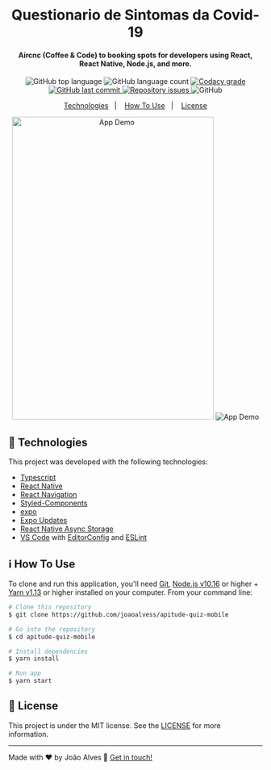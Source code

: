 <h1 align="center">
    <br>
    Questionario de Sintomas da Covid-19
</h1>

<h4 align="center">
    Aircnc (Coffee & Code) to booking spots for developers using React, React Native, Node.js, and more.
</h4>
<p align="center">
  <img alt="GitHub top language" src="https://img.shields.io/github/languages/top/joaoalvess/apitude-quiz-mobile.svg">

  <img alt="GitHub language count" src="https://img.shields.io/github/languages/count/joaoalvess/apitude-quiz-mobile.svg">

  <a href="https://www.codacy.com/app/joaoalvess/AirCnC-Frontend?utm_source=github.com&amp;utm_medium=referral&amp;utm_content=joaoalvess/apitude-quiz-mobile&amp;utm_campaign=Badge_Grade">
    <img alt="Codacy grade" src="https://img.shields.io/codacy/grade/04db4b43120b4d05b9b39c9d2da97300.svg">
  </a>

  <a href="https://github.com/joaoalvess/ambev-megahack3/commits/master">
    <img alt="GitHub last commit" src="https://img.shields.io/github/last-commit/joaoalvess/apitude-quiz-mobile.svg">
  </a>

  <a href="https://github.com/joaoalvess/ambev-megahack3/issues">
    <img alt="Repository issues" src="https://img.shields.io/github/issues/joaoalvess/apitude-quiz-mobile.svg">
  </a>

  <img alt="GitHub" src="https://img.shields.io/github/license/joaoalvess/kitketphotos.svg">
</p>

<p align="center">
  <a href="#rocket-technologies">Technologies</a>&nbsp;&nbsp;&nbsp;|&nbsp;&nbsp;&nbsp;
  <a href="#information_source-how-to-use">How To Use</a>&nbsp;&nbsp;&nbsp;|&nbsp;&nbsp;&nbsp;
  <a href="#memo-license">License</a>
</p>

<p align="center">
  <img alt="App Demo" src="https://media1.tenor.com/images/cf94b5fe09a0122e0b9eea8ac858f501/tenor.gif?itemid=18245005" width="400" height="600">
  <img alt="App Demo" src="https://media.giphy.com/media/gjCJaIVVPQEFI9KhZU/giphy.gif">
</p>

## :rocket: Technologies

This project was developed with the following technologies:

-  [Typescript](https://www.typescriptlang.org)
-  [React Native](https://pt-br.reactjs.org)
-  [React Navigation](https://reactnavigation.org)
-  [Styled-Components](https://github.com/axios/axios)
-  [expo](https://handlebarsjs.com/)
-  [Expo Updates](https://handlebarsjs.com/)
-  [React Native Async Storage](https://handlebarsjs.com/)
-  [VS Code][vc] with [EditorConfig][vceditconfig] and [ESLint][vceslint]

## :information_source: How To Use

To clone and run this application, you'll need [Git](https://git-scm.com), [Node.js v10.16][nodejs] or higher + [Yarn v1.13][yarn] or higher installed on your computer. From your command line:

```bash
# Clone this repository
$ git clone https://github.com/joaoalvess/apitude-quiz-mobile

# Go into the repository
$ cd apitude-quiz-mobile

# Install dependencies
$ yarn install

# Run app
$ yarn start
```

## :memo: License
This project is under the MIT license. See the [LICENSE](https://github.com/joaoalvess/AirCnC-Frontend/blob/master/LICENSE) for more information.

---

Made with ♥ by João Alves :wave: [Get in touch!](https://www.linkedin.com/in/elcoss/)

[nodejs]: https://nodejs.org/
[yarn]: https://yarnpkg.com/
[vc]: https://code.visualstudio.com/
[vceditconfig]: https://marketplace.visualstudio.com/items?itemName=EditorConfig.EditorConfig
[vceslint]: https://marketplace.visualstudio.com/items?itemName=dbaeumer.vscode-eslint
